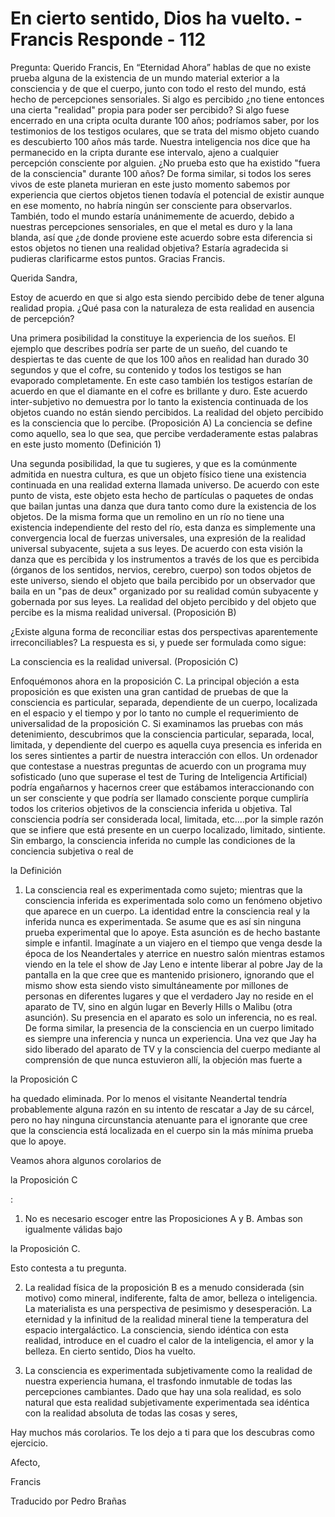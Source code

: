 # En cierto sentido, Dios ha vuelto. - Francis Responde - 112

Pregunta: Querido Francis, En “Eternidad Ahora” hablas de que no existe prueba alguna de la existencia de un mundo material exterior a la consciencia y de que el cuerpo, junto con todo el resto del mundo, está hecho de percepciones sensoriales. Si algo es percibido ¿no tiene entonces una cierta "realidad" propia para poder ser percibido? Si algo fuese encerrado en una cripta oculta durante 100 años; podríamos saber, por los testimonios de los testigos oculares, que se trata del mismo objeto cuando es descubierto 100 años más tarde. Nuestra inteligencia nos dice que ha permanecido en la cripta durante ese intervalo, ajeno a cualquier percepción consciente por alguien. ¿No prueba esto que ha existido "fuera de la consciencia" durante 100 años? De forma similar, si todos los seres vivos de este planeta murieran en este justo momento sabemos por experiencia que ciertos objetos tienen todavía el potencial de existir aunque en ese momento, no habría ningún ser consciente para observarlos. También, todo el mundo estaría unánimemente de acuerdo, debido a nuestras percepciones sensoriales, en que el metal es duro y la lana blanda, así que ¿de donde proviene este acuerdo sobre esta diferencia si estos objetos no tienen una realidad objetiva? Estaría agradecida si pudieras clarificarme estos puntos. Gracias Francis.

Querida Sandra,

Estoy de acuerdo en que si algo esta siendo percibido debe de tener alguna realidad propia. ¿Qué pasa con la naturaleza de esta realidad en ausencia de percepción?

Una primera posibilidad la constituye la experiencia de los sueños. El ejemplo que describes podría ser parte de un sueño, del cuando te despiertas te das cuente de que los 100 años en realidad han durado 30 segundos y que el cofre, su contenido y todos los testigos se han evaporado completamente. En este caso también los testigos estarían de acuerdo en que el diamante en el cofre es brillante y duro. Este acuerdo inter-subjetivo no demuestra por lo tanto la existencia continuada de los objetos cuando no están siendo percibidos. La realidad del objeto percibido es la consciencia que lo percibe. (Proposición A) La conciencia se define como aquello, sea lo que sea, que percibe verdaderamente estas palabras en este justo momento (Definición 1)

Una segunda posibilidad, la que tu sugieres, y que es la comúnmente admitida en nuestra cultura, es que un objeto físico tiene una existencia continuada en una realidad externa llamada universo. De acuerdo con este punto de vista, este objeto esta hecho de partículas o paquetes de ondas que bailan juntas una danza que dura tanto como dure la existencia de los objetos. De la misma forma que un remolino en un río no tiene una existencia independiente del resto del río, esta danza es simplemente una convergencia local de fuerzas universales, una expresión de la realidad universal subyacente, sujeta a sus leyes. De acuerdo con esta visión la danza que es percibida y los instrumentos a través de los que es percibida (órganos de los sentidos, nervios, cerebro, cuerpo) son todos objetos de este universo, siendo el objeto que baila percibido por un observador que baila en un "pas de deux" organizado por su realidad común subyacente y gobernada por sus leyes. La realidad del objeto percibido y del objeto que percibe es la misma realidad universal. (Proposición B)

¿Existe alguna forma de reconciliar estas dos perspectivas aparentemente irreconciliables? La respuesta es si, y puede ser formulada como sigue:

La consciencia es la realidad universal. (Proposición C)

Enfoquémonos ahora en la proposición C. La principal objeción a esta proposición es que existen una gran cantidad de pruebas de que la consciencia es particular, separada, dependiente de un cuerpo, localizada en el espacio y el tiempo y por lo tanto no cumple el requerimiento de universalidad de la proposición C. Si examinamos las pruebas con más detenimiento, descubrimos que la consciencia particular, separada, local, limitada, y dependiente del cuerpo es aquella cuya presencia es inferida en los seres sintientes a partir de nuestra interacción con ellos. Un ordenador que contestase a nuestras preguntas de acuerdo con un programa muy sofisticado (uno que superase el test de Turing de Inteligencia Artificial) podría engañarnos y hacernos creer que estábamos interaccionando con un ser consciente y que podría ser llamado consciente porque cumpliría todos los criterios objetivos de la consciencia inferida u objetiva. Tal consciencia podría ser considerada local, limitada, etc.…por la simple razón que se infiere que está presente en un cuerpo localizado, limitado, sintiente. Sin embargo, la consciencia inferida no cumple las condiciones de la conciencia subjetiva o real de 

la Definición

1. La consciencia real es experimentada como sujeto; mientras que la consciencia inferida es experimentada solo como un fenómeno objetivo que aparece en un cuerpo. La identidad entre la consciencia real y la inferida nunca es experimentada. Se asume que es así sin ninguna prueba experimental que lo apoye. Esta asunción es de hecho bastante simple e infantil. Imagínate a un viajero en el tiempo que venga desde la época de los Neandertales y aterrice en nuestro salón mientras estamos viendo en la tele el show de Jay Leno e intente liberar al pobre Jay de la pantalla en la que cree que es mantenido prisionero, ignorando que el mismo show esta siendo visto simultáneamente por millones de personas en diferentes lugares y que el verdadero Jay no reside en el aparato de TV, sino en algún lugar en Beverly Hills o Malibu (otra asunción). Su presencia en el aparato es solo un inferencia, no es real. De forma similar, la presencia de la consciencia en un cuerpo limitado es siempre una inferencia y nunca un experiencia. Una vez que Jay ha sido liberado del aparato de TV y la consciencia del cuerpo mediante al comprensión de que nunca estuvieron allí, la objeción mas fuerte a 

la Proposición C

ha quedado eliminada. Por lo menos el visitante Neandertal tendría probablemente alguna razón en su intento de rescatar a Jay de su cárcel, pero no hay ninguna circunstancia atenuante para el ignorante que cree que la consciencia está localizada en el cuerpo sin la más mínima prueba que lo apoye.

Veamos ahora algunos corolarios de 

la Proposición C

:

1. No es necesario escoger entre las Proposiciones A y B. Ambas son igualmente válidas bajo 

la Proposición C.

Esto contesta a tu pregunta.

2. La realidad física de la proposición B es a menudo considerada (sin motivo) como mineral, indiferente, falta de amor, belleza o inteligencia. La materialista es una perspectiva de pesimismo y desesperación. La eternidad y la infinitud de la realidad mineral tiene la temperatura del espacio intergaláctico. La consciencia, siendo idéntica con esta realidad, introduce en el cuadro el calor de la inteligencia, el amor y la belleza. En cierto sentido, Dios ha vuelto.

3. La consciencia es experimentada subjetivamente como la realidad de nuestra experiencia humana, el trasfondo inmutable de todas las percepciones cambiantes. Dado que hay una sola realidad, es solo natural que esta realidad subjetivamente experimentada sea idéntica con la realidad absoluta de todas las cosas y seres, 

Hay muchos más corolarios. Te los dejo a ti para que los descubras como ejercicio.

Afecto,

Francis

Traducido por Pedro Brañas

